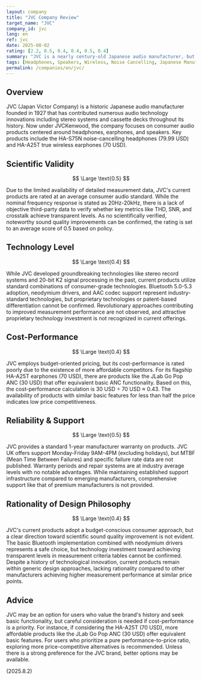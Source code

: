 ```yaml
---
layout: company
title: "JVC Company Review"
target_name: "JVC"
company_id: jvc
lang: en
ref: jvc
date: 2025-08-02
rating: [2.2, 0.5, 0.4, 0.4, 0.5, 0.4]
summary: "JVC is a nearly century-old Japanese audio manufacturer, but its current products receive a harsh evaluation on cost-performance and lack objective performance data."
tags: [Headphones, Speakers, Wireless, Noise Cancelling, Japanese Manufacturer]
permalink: /companies/en/jvc/
---
```


## Overview

JVC (Japan Victor Company) is a historic Japanese audio manufacturer founded in 1927 that has contributed numerous audio technology innovations including stereo systems and cassette decks throughout its history. Now under JVCKenwood, the company focuses on consumer audio products centered around headphones, earphones, and speakers. Key products include the HA-S75N noise-cancelling headphones (79.99 USD) and HA-A25T true wireless earphones (70 USD).

## Scientific Validity

$$ \Large \text{0.5} $$

Due to the limited availability of detailed measurement data, JVC's current products are rated at an average consumer audio standard. While the nominal frequency response is stated as 20Hz-20kHz, there is a lack of objective third-party data to verify whether key metrics like THD, SNR, and crosstalk achieve transparent levels. As no scientifically verified, noteworthy sound quality improvements can be confirmed, the rating is set to an average score of 0.5 based on policy.

## Technology Level

$$ \Large \text{0.4} $$

While JVC developed groundbreaking technologies like stereo record systems and 20-bit K2 signal processing in the past, current products utilize standard combinations of consumer-grade technologies. Bluetooth 5.0-5.3 adoption, neodymium drivers, and AAC codec support represent industry-standard technologies, but proprietary technologies or patent-based differentiation cannot be confirmed. Revolutionary approaches contributing to improved measurement performance are not observed, and attractive proprietary technology investment is not recognized in current offerings.

## Cost-Performance

$$ \Large \text{0.4} $$

JVC employs budget-oriented pricing, but its cost-performance is rated poorly due to the existence of more affordable competitors. For its flagship HA-A25T earphones (70 USD), there are products like the JLab Go Pop ANC (30 USD) that offer equivalent basic ANC functionality. Based on this, the cost-performance calculation is 30 USD ÷ 70 USD ≈ 0.43. The availability of products with similar basic features for less than half the price indicates low price competitiveness.

## Reliability & Support

$$ \Large \text{0.5} $$

JVC provides a standard 1-year manufacturer warranty on products. JVC UK offers support Monday-Friday 9AM-4PM (excluding holidays), but MTBF (Mean Time Between Failures) and specific failure rate data are not published. Warranty periods and repair systems are at industry average levels with no notable advantages. While maintaining established support infrastructure compared to emerging manufacturers, comprehensive support like that of premium manufacturers is not provided.

## Rationality of Design Philosophy

$$ \Large \text{0.4} $$

JVC's current products adopt a budget-conscious consumer approach, but a clear direction toward scientific sound quality improvement is not evident. The basic Bluetooth implementation combined with neodymium drivers represents a safe choice, but technology investment toward achieving transparent levels in measurement criteria tables cannot be confirmed. Despite a history of technological innovation, current products remain within generic design approaches, lacking rationality compared to other manufacturers achieving higher measurement performance at similar price points.

## Advice

JVC may be an option for users who value the brand's history and seek basic functionality, but careful consideration is needed if cost-performance is a priority. For instance, if considering the HA-A25T (70 USD), more affordable products like the JLab Go Pop ANC (30 USD) offer equivalent basic features. For users who prioritize a pure performance-to-price ratio, exploring more price-competitive alternatives is recommended. Unless there is a strong preference for the JVC brand, better options may be available.

(2025.8.2)
